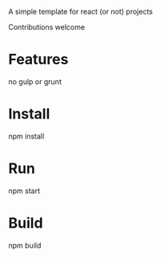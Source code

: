 A simple template for react (or not) projects

Contributions welcome


Features
=====

no gulp or grunt


Install
=====

npm install


Run
=====

npm start


Build
=====

npm build

